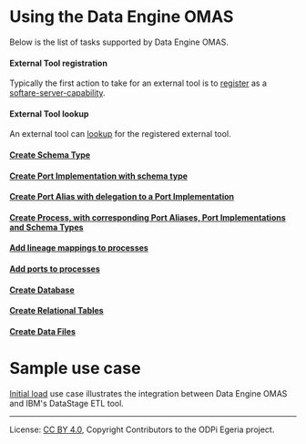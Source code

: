 <!-- SPDX-License-Identifier: CC-BY-4.0 -->
<!-- Copyright Contributors to the ODPi Egeria project. -->


# Using the Data Engine OMAS

Below is the list of tasks supported by Data Engine OMAS.

#### External Tool registration

Typically the first action to take for an external tool is to [register](register-external-tool.md) as a 
[softare-server-capability](../../../docs/concepts/server-capabilities).

#### External Tool lookup

An external tool can [lookup](lookup-registration-tool.md) for the registered external tool.

#### [Create Schema Type](create-schema-types.md)

#### [Create Port Implementation with schema type](create-port-implementations.md)

#### [Create Port Alias with delegation to a Port Implementation](create-port-aliases.md)

#### [Create Process, with corresponding Port Aliases, Port Implementations and Schema Types](create-processes.md)

#### [Add lineage mappings to processes](add-lineage-mappings.md)

#### [Add ports to processes](add-ports.md)

#### [Create Database](create-databases.md) 

#### [Create Relational Tables](create-relational-tables.md) 

#### [Create Data Files](create-data-files.md)

# Sample use case

[Initial load](initial-load-igc-data-stage.md) use case illustrates the integration between 
Data Engine OMAS and IBM's DataStage ETL tool.

----
License: [CC BY 4.0](https://creativecommons.org/licenses/by/4.0/),
Copyright Contributors to the ODPi Egeria project.
